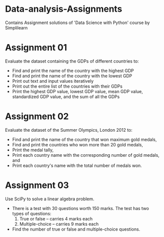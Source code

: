 # Data-analysis-Assignments
Contains Assignment solutions of 'Data Science with Python' course by Simplilearn

# Assignment 01

Evaluate the dataset containing the GDPs of different countries to:
- Find and print the name of the country with the highest GDP
- Find and print the name of the country with the lowest GDP
- Print out text and input values iteratively
- Print out the entire list of the countries with their GDPs
- Print the highest GDP value, lowest GDP value, mean GDP value, standardized GDP value, and the sum of all the GDPs


# Assignment 02

Evaluate the dataset of the Summer Olympics, London 2012 to:
- Find and print the name of the country that won maximum gold medals,
- Find and print the countries who won more than 20 gold medals,
- Print the medal tally,
- Print each country name with the corresponding number of gold medals, and
- Print each country's name with the total number of medals won.


# Assignment 03

Use SciPy to solve a linear algebra problem.
- There is a test with 30 questions worth 150 marks. The test has two types of questions:
  1. True or false – carries 4 marks each
  2. Multiple-choice – carries 9 marks each
- Find the number of true or false and multiple-choice questions.
